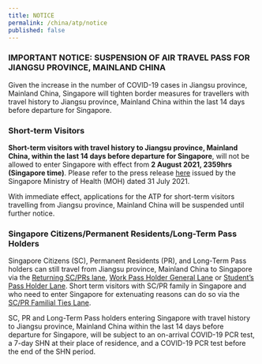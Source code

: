 ```yaml
---
title: NOTICE
permalink: /china/atp/notice
published: false
---
```

### IMPORTANT NOTICE: SUSPENSION OF AIR TRAVEL PASS FOR JIANGSU PROVINCE, MAINLAND CHINA

Given the increase in the number of COVID-19 cases in Jiangsu province, Mainland China, Singapore will tighten border measures for travellers with travel history to Jiangsu province, Mainland China within the last 14 days before departure for Singapore.

### Short-term Visitors

**Short-term visitors with travel history to Jiangsu province, Mainland China, within the last 14 days before departure for Singapore**, will not be allowed to enter Singapore with effect from **2 August 2021, 2359hrs (Singapore time)**. Please refer to the press release <a href="https://www.moh.gov.sg/news-highlights/details/updates-on-border-measures-for-travellers-from-australia-and-jiangsu-province-mainland-china/">here</a> issued by the Singapore Ministry of Health (MOH) dated 31 July 2021.
	
With immediate effect, applications for the ATP for short-term visitors travelling from Jiangsu province, Mainland China will be suspended until further notice.

### Singapore Citizens/Permanent Residents/Long-Term Pass Holders
	
Singapore Citizens (SC), Permanent Residents (PR), and Long-Term Pass holders can still travel from Jiangsu province, Mainland China to Singapore via the [Returning SC/PRs lane](/sc-pr/overview), [Work Pass Holder General Lane](/wphl/overview) or [Student’s Pass Holder Lane](/stpl/overview). Short term visitors with SC/PR family in Singapore and who need to enter Singapore for extenuating reasons can do so via the [SC/PR Familial Ties Lane](/scpr-familial-ties-lane/overview). 

SC, PR and Long-Term Pass holders entering Singapore with travel history to Jiangsu province, Mainland China within the last 14 days before departure for Singapore, will be subject to an on-arrival COVID-19 PCR test, a 7-day SHN at their place of residence, and a COVID-19 PCR test before the end of the SHN period.
